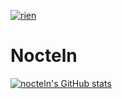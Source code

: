 <a href=""><img src="https://discord.c99.nl/widget/theme-3/562693590514532362.png" alt="rien"/></a>
# Nocteln

[![nocteln's GitHub stats](https://github-readme-stats.vercel.app/api?username=nocteln&theme=gruvbox)](https://github.com/anuraghazra/github-readme-stats)
